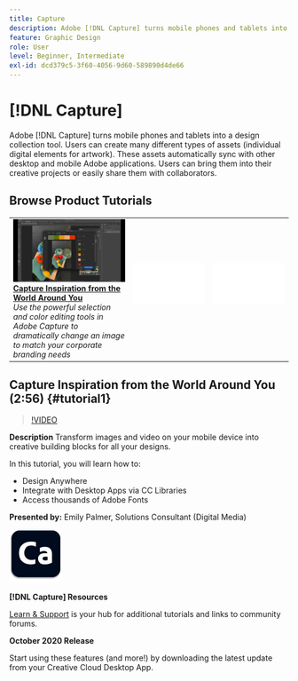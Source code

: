 ```yaml
---
title: Capture
description: Adobe [!DNL Capture] turns mobile phones and tablets into a design collection tool
feature: Graphic Design
role: User
level: Beginner, Intermediate
exl-id: dcd379c5-3f60-4056-9d60-589890d4de66
---
```

# [!DNL Capture]

Adobe [!DNL Capture] turns mobile phones and tablets into a design collection tool. Users can create many different types of assets (individual digital elements for artwork).   These assets automatically sync with other desktop and mobile Adobe applications. Users can bring them into their creative projects or easily share them with collaborators.

## Browse Product Tutorials

<table style="table-layout:fixed">
<tr>
 <td>
   <a href="capture.md#tutorial1">
      <img alt="Capture Inspiration from the World Around You" src="../assets/capture_palmer_thumbnail.jpg" />
   </a>
    <div>
   <a href="capture.md#tutorial1"><strong>Capture Inspiration from the World Around You</strong></a>
    </div>
    <em>Use the powerful selection and color editing tools in Adobe Capture to dramatically change an image to match your corporate branding needs</em>
    <br>
  </td>
  <td>
    <img alt="Spacer" src="../assets/Whitespacer.png" />
    <div>
    <br>
  </td>
  <td>
    <img alt="Spacer" src="../assets/Whitespacer.png" />
    <div>
    <br>
  </td>
</tr>
</table>

## Capture Inspiration from the World Around You (2:56) {#tutorial1}

>[!VIDEO](https://video.tv.adobe.com/v/326825?hidetitle=true)

**Description**
Transform images and video on your mobile device into creative building blocks for all your designs.

In this tutorial, you will learn how to:
* Design Anywhere
* Integrate with Desktop Apps via CC Libraries
* Access thousands of Adobe Fonts

**Presented by:**
Emily Palmer, Solutions Consultant (Digital Media)

![Capture Logo](../assets/ca_appicon_96.png)

**[!DNL Capture] Resources**

[Learn & Support](https://helpx.adobe.com/mobile-apps/help/capture-faq.html) is your hub for additional tutorials and links to community forums.

**October 2020 Release**

Start using these features (and more!) by downloading the latest update from your Creative Cloud Desktop App.
